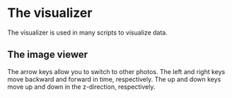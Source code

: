The visualizer
==============

The visualizer is used in many scripts to visualize data.

The image viewer
----------------

The arrow keys allow you to switch to other photos. The left and right keys move backward and forward in time,
respectively. The up and down keys move up and down in the z-direction, respectively.